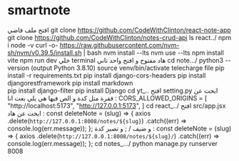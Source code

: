 # smartnote

افتح ملف فاضي 
git clone  https://github.com/CodeWithClinton/react-note-app
git clone https://github.com/CodeWithClinton/notes-crud-api
ls react../
npm i
node -v
curl -o- https://raw.githubusercontent.com/nvm-sh/nvm/v0.39.5/install.sh | bash
 nvm install --lts
 nvm use --lts
npm install vite
npm run dev
خلي terminal  هاد مفتوح و افتح واحد تاني 
cd note.../
python3 --version (output Python 3.8.10)
source venv/bin/activate
telecharge file 
pip install -r requirements.txt
pip install django-cors-headers
pip install djangorestframework
pip install markdown   
pip install django-filter
pip install Django
cd yt_..
افتح setting.py
ابحت عن  فقرة متل كدة  و الص فيها هي يلي بعت انا : 
CORS_ALLOWED_ORIGINS = [
"http://localhost:5173",
"http://127.0.0.1:5173",
]
cd react_../
افتح src/app.jsx
ابحت عن هاد :
  const deleteNote = (slug) => {
    axios
      .delete(`http://127.0.0.1:8008/notes/${slug}`)
      .catch((err) => console.log(err.message));
  };
و ضيف / ; و تصير كدة : 
  const deleteNote = (slug) => {
    axios
      .delete(`http://127.0.0.1:8008/notes/${slug}/`)
      .catch((err) => console.log(err.message));
  };
cd notes_.../
python manage.py runserver 8008
